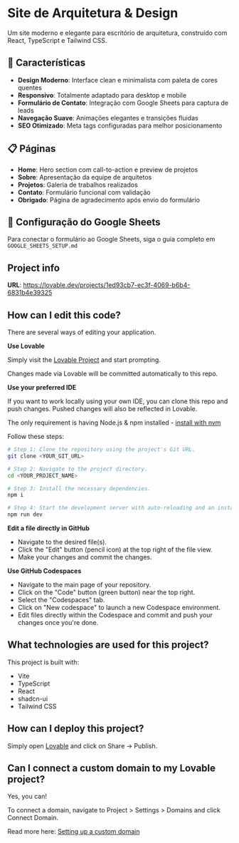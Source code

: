 # Site de Arquitetura & Design

Um site moderno e elegante para escritório de arquitetura, construído com React, TypeScript e Tailwind CSS.

## 🎨 Características

- **Design Moderno**: Interface clean e minimalista com paleta de cores quentes
- **Responsivo**: Totalmente adaptado para desktop e mobile
- **Formulário de Contato**: Integração com Google Sheets para captura de leads
- **Navegação Suave**: Animações elegantes e transições fluidas
- **SEO Otimizado**: Meta tags configuradas para melhor posicionamento

## 📋 Páginas

- **Home**: Hero section com call-to-action e preview de projetos
- **Sobre**: Apresentação da equipe de arquitetos
- **Projetos**: Galeria de trabalhos realizados
- **Contato**: Formulário funcional com validação
- **Obrigado**: Página de agradecimento após envio do formulário

## 🚀 Configuração do Google Sheets

Para conectar o formulário ao Google Sheets, siga o guia completo em `GOOGLE_SHEETS_SETUP.md`

## Project info

**URL**: https://lovable.dev/projects/1ed93cb7-ec3f-4069-b6b4-6831b4e39325

## How can I edit this code?

There are several ways of editing your application.

**Use Lovable**

Simply visit the [Lovable Project](https://lovable.dev/projects/1ed93cb7-ec3f-4069-b6b4-6831b4e39325) and start prompting.

Changes made via Lovable will be committed automatically to this repo.

**Use your preferred IDE**

If you want to work locally using your own IDE, you can clone this repo and push changes. Pushed changes will also be reflected in Lovable.

The only requirement is having Node.js & npm installed - [install with nvm](https://github.com/nvm-sh/nvm#installing-and-updating)

Follow these steps:

```sh
# Step 1: Clone the repository using the project's Git URL.
git clone <YOUR_GIT_URL>

# Step 2: Navigate to the project directory.
cd <YOUR_PROJECT_NAME>

# Step 3: Install the necessary dependencies.
npm i

# Step 4: Start the development server with auto-reloading and an instant preview.
npm run dev
```

**Edit a file directly in GitHub**

- Navigate to the desired file(s).
- Click the "Edit" button (pencil icon) at the top right of the file view.
- Make your changes and commit the changes.

**Use GitHub Codespaces**

- Navigate to the main page of your repository.
- Click on the "Code" button (green button) near the top right.
- Select the "Codespaces" tab.
- Click on "New codespace" to launch a new Codespace environment.
- Edit files directly within the Codespace and commit and push your changes once you're done.

## What technologies are used for this project?

This project is built with:

- Vite
- TypeScript
- React
- shadcn-ui
- Tailwind CSS

## How can I deploy this project?

Simply open [Lovable](https://lovable.dev/projects/1ed93cb7-ec3f-4069-b6b4-6831b4e39325) and click on Share -> Publish.

## Can I connect a custom domain to my Lovable project?

Yes, you can!

To connect a domain, navigate to Project > Settings > Domains and click Connect Domain.

Read more here: [Setting up a custom domain](https://docs.lovable.dev/features/custom-domain#custom-domain)
